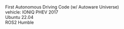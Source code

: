 First Autonomous Driving Code (w/ Autoware Universe) \
vehicle: IONIQ PHEV 2017 \
Ubuntu 22.04 \
ROS2 Humble
